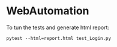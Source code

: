 # WebAutomation
To tun the tests and generate html report:

```pytest --html=report.html test_Login.py ```